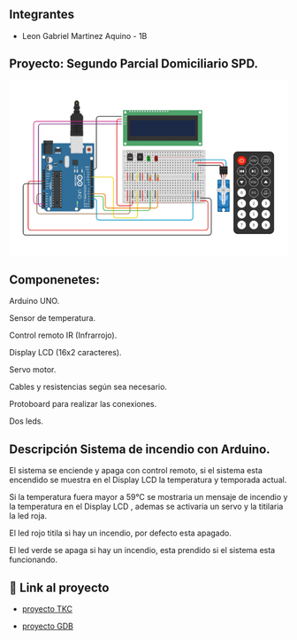 ## Integrantes 
- Leon Gabriel Martinez Aquino - 1B

## Proyecto: Segundo Parcial Domiciliario SPD.
![Tinkercad](img/t725.png)

## Componenetes:

Arduino UNO.

Sensor de temperatura.

Control remoto IR (Infrarrojo).

Display LCD (16x2 caracteres).

Servo motor.

Cables y resistencias según sea necesario.

Protoboard para realizar las conexiones.

Dos leds.

## Descripción Sistema de incendio con Arduino.
El sistema se enciende y apaga con control remoto, si el sistema esta encendido se muestra en el Display LCD la temperatura y temporada actual. 

Si la temperatura fuera mayor a 59°C se mostraria un mensaje de incendio y la temperatura en el Display LCD , ademas se activaria un servo y la titilaria la led roja.

El led rojo titila si hay un incendio, por defecto esta apagado.

El led verde se apaga si hay un incendio, esta prendido si el sistema esta funcionando.


## :robot: Link al proyecto
- [proyecto TKC](https://www.tinkercad.com/things/kLCt6G5Fe29-parcial-domiciliario-2-1b-leon-gabriel-martinez-aquino/editel?sharecode=5TzxzrP_L5w_Xiq5je0ZOPdIxM8QHviStjDdwteeIbE)
  
- [proyecto GDB](https://onlinegdb.com/CmoRNGELD)




